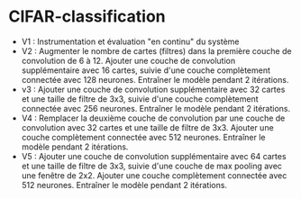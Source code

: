 # CIFAR-classification

- V1 : Instrumentation et évaluation "en continu" du système
- V2 : Augmenter le nombre de cartes (filtres) dans la première couche de convolution de 6 à 12. Ajouter une couche de convolution supplémentaire avec 16 cartes, suivie d'une couche complètement connectée avec 128 neurones. Entraîner le modèle pendant 2 itérations.
- v3 : Ajouter une couche de convolution supplémentaire avec 32 cartes et une taille de filtre de 3x3, suivie d'une couche complètement connectée avec 256 neurones. Entraîner le modèle pendant 2 itérations.
- V4 : Remplacer la deuxième couche de convolution par une couche de convolution avec 32 cartes et une taille de filtre de 3x3. Ajouter une couche complètement connectée avec 512 neurones. Entraîner le modèle pendant 2 itérations.
- V5 : Ajouter une couche de convolution supplémentaire avec 64 cartes et une taille de filtre de 3x3, suivie d'une couche de max pooling avec une fenêtre de 2x2. Ajouter une couche complètement connectée avec 512 neurones. Entraîner le modèle pendant 2 itérations.

